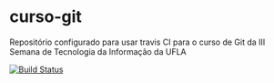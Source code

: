 # curso-git
Repositório configurado para usar travis CI para o curso de Git da III Semana de Tecnologia da Informação da UFLA


[![Build Status](https://travis-ci.org/mathnogueira/curso-git.svg?branch=master)](https://travis-ci.org/mathnogueira/curso-git)
